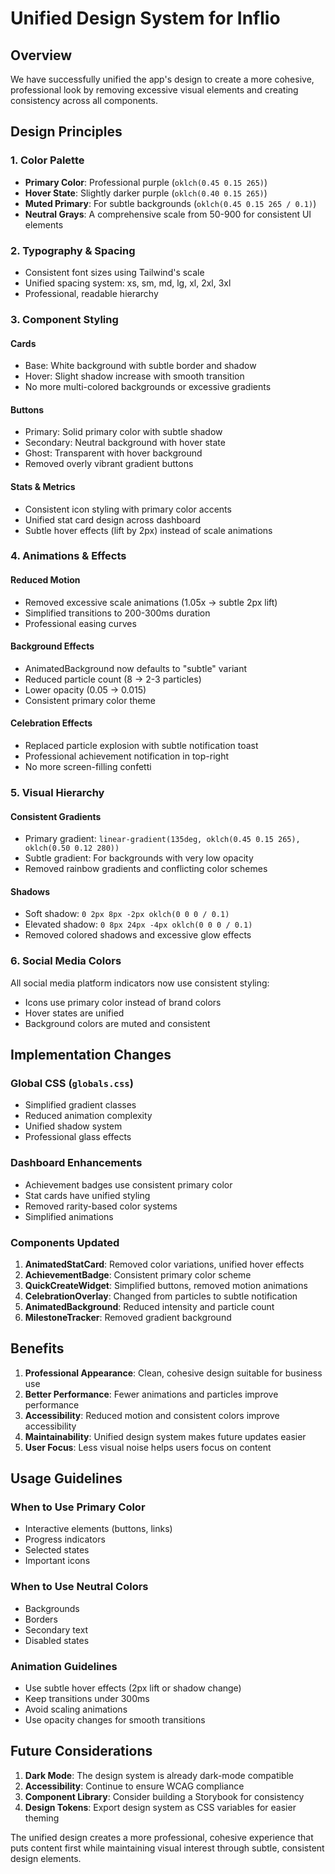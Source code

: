 # Unified Design System for Inflio

## Overview
We have successfully unified the app's design to create a more cohesive, professional look by removing excessive visual elements and creating consistency across all components.

## Design Principles

### 1. Color Palette
- **Primary Color**: Professional purple (`oklch(0.45 0.15 265)`)
- **Hover State**: Slightly darker purple (`oklch(0.40 0.15 265)`)
- **Muted Primary**: For subtle backgrounds (`oklch(0.45 0.15 265 / 0.1)`)
- **Neutral Grays**: A comprehensive scale from 50-900 for consistent UI elements

### 2. Typography & Spacing
- Consistent font sizes using Tailwind's scale
- Unified spacing system: xs, sm, md, lg, xl, 2xl, 3xl
- Professional, readable hierarchy

### 3. Component Styling

#### Cards
- Base: White background with subtle border and shadow
- Hover: Slight shadow increase with smooth transition
- No more multi-colored backgrounds or excessive gradients

#### Buttons
- Primary: Solid primary color with subtle shadow
- Secondary: Neutral background with hover state
- Ghost: Transparent with hover background
- Removed overly vibrant gradient buttons

#### Stats & Metrics
- Consistent icon styling with primary color accents
- Unified stat card design across dashboard
- Subtle hover effects (lift by 2px) instead of scale animations

### 4. Animations & Effects

#### Reduced Motion
- Removed excessive scale animations (1.05x → subtle 2px lift)
- Simplified transitions to 200-300ms duration
- Professional easing curves

#### Background Effects
- AnimatedBackground now defaults to "subtle" variant
- Reduced particle count (8 → 2-3 particles)
- Lower opacity (0.05 → 0.015)
- Consistent primary color theme

#### Celebration Effects
- Replaced particle explosion with subtle notification toast
- Professional achievement notification in top-right
- No more screen-filling confetti

### 5. Visual Hierarchy

#### Consistent Gradients
- Primary gradient: `linear-gradient(135deg, oklch(0.45 0.15 265), oklch(0.50 0.12 280))`
- Subtle gradient: For backgrounds with very low opacity
- Removed rainbow gradients and conflicting color schemes

#### Shadows
- Soft shadow: `0 2px 8px -2px oklch(0 0 0 / 0.1)`
- Elevated shadow: `0 8px 24px -4px oklch(0 0 0 / 0.1)`
- Removed colored shadows and excessive glow effects

### 6. Social Media Colors
All social media platform indicators now use consistent styling:
- Icons use primary color instead of brand colors
- Hover states are unified
- Background colors are muted and consistent

## Implementation Changes

### Global CSS (`globals.css`)
- Simplified gradient classes
- Reduced animation complexity
- Unified shadow system
- Professional glass effects

### Dashboard Enhancements
- Achievement badges use consistent primary color
- Stat cards have unified styling
- Removed rarity-based color systems
- Simplified animations

### Components Updated
1. **AnimatedStatCard**: Removed color variations, unified hover effects
2. **AchievementBadge**: Consistent primary color scheme
3. **QuickCreateWidget**: Simplified buttons, removed motion animations
4. **CelebrationOverlay**: Changed from particles to subtle notification
5. **AnimatedBackground**: Reduced intensity and particle count
6. **MilestoneTracker**: Removed gradient background

## Benefits

1. **Professional Appearance**: Clean, cohesive design suitable for business use
2. **Better Performance**: Fewer animations and particles improve performance
3. **Accessibility**: Reduced motion and consistent colors improve accessibility
4. **Maintainability**: Unified design system makes future updates easier
5. **User Focus**: Less visual noise helps users focus on content

## Usage Guidelines

### When to Use Primary Color
- Interactive elements (buttons, links)
- Progress indicators
- Selected states
- Important icons

### When to Use Neutral Colors
- Backgrounds
- Borders
- Secondary text
- Disabled states

### Animation Guidelines
- Use subtle hover effects (2px lift or shadow change)
- Keep transitions under 300ms
- Avoid scaling animations
- Use opacity changes for smooth transitions

## Future Considerations

1. **Dark Mode**: The design system is already dark-mode compatible
2. **Accessibility**: Continue to ensure WCAG compliance
3. **Component Library**: Consider building a Storybook for consistency
4. **Design Tokens**: Export design system as CSS variables for easier theming

The unified design creates a more professional, cohesive experience that puts content first while maintaining visual interest through subtle, consistent design elements. 